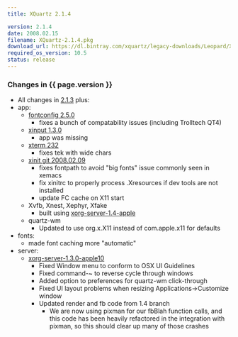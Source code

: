 ```yaml
---
title: XQuartz 2.1.4

version: 2.1.4
date: 2008.02.15
filename: XQuartz-2.1.4.pkg
download_url: https://dl.bintray.com/xquartz/legacy-downloads/Leopard/X11-2.1.4.pkg
required_os_version: 10.5
status: release
---
```


### Changes in {{ page.version }} ###
  * All changes in [2.1.3](XQuartz-2.1.3.html) plus:
  * app:
    * [fontconfig 2.5.0](https://lists.freedesktop.org/archives/xorg-announce/2007-March/000278.html)
      * fixes a bunch of compatability issues (including Trolltech QT4)
    * [xinput 1.3.0](https://lists.freedesktop.org/archives/xorg-announce/2008-January/000438.html)
      * app was missing
    * [xterm 232](http://invisible-island.net/xterm/xterm.log.html)
      * fixes tek with wide chars
    * [xinit git 2008.02.09](http://cgit.freedesktop.org/xorg/app/xinit/?h=238b74a47eb66bfa24627b099bf9c6a06e91d35a)
      * fixes fontpath to avoid "big fonts" issue commonly seen in xemacs
      * fix xinitrc to properly process .Xresources if dev tools are not installed
      * update FC cache on X11 start
    * Xvfb, Xnest, Xephyr, Xfake
      * built using [xorg-server-1.4-apple](https://github.com/XQuartz/xorg-server/commits/1b22192e5079cec0e0b5e072415e93aae67d8593)
    * quartz-wm
      * Updated to use org.x.X11 instead of com.apple.x11 for defaults
  * fonts:
    * made font caching more "automatic"
  * server:
    * [xorg-server-1.3.0-apple10](https://github.com/XQuartz/xorg-server/commits/2e7a8396b7aeaf9ffe8f72a6d2f6da61bc1c1cf4)
      * Fixed Window menu to conform to OSX UI Guidelines
      * Fixed command-~ to reverse cycle through windows
      * Added option to preferences for quartz-wm click-through
      * Fixed UI layout problems when resizing Applications->Customize window
      * Updated render and fb code from 1.4 branch
        * We are now using pixman for our fbBlah function calls, and this code has been heavily refactored in the integration with pixman, so this should clear up many of those crashes
